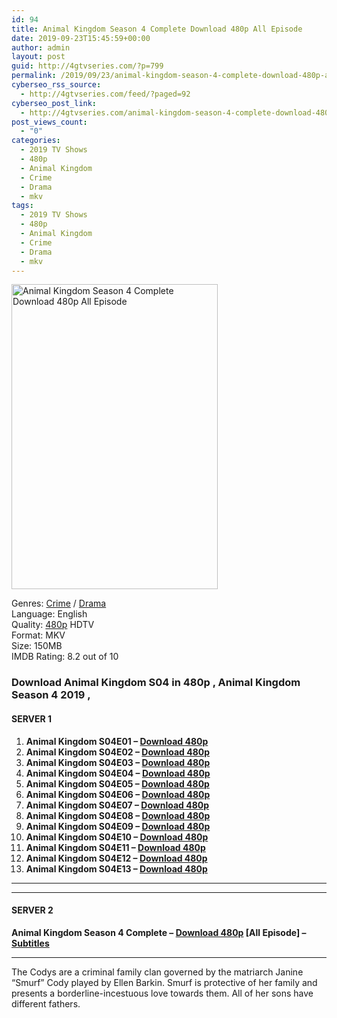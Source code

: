 ```yaml
---
id: 94
title: Animal Kingdom Season 4 Complete Download 480p All Episode
date: 2019-09-23T15:45:59+00:00
author: admin
layout: post
guid: http://4gtvseries.com/?p=799
permalink: /2019/09/23/animal-kingdom-season-4-complete-download-480p-all-episode/
cyberseo_rss_source:
  - http://4gtvseries.com/feed/?paged=92
cyberseo_post_link:
  - http://4gtvseries.com/animal-kingdom-season-4-complete-download-480p-all-episode/
post_views_count:
  - "0"
categories:
  - 2019 TV Shows
  - 480p
  - Animal Kingdom
  - Crime
  - Drama
  - mkv
tags:
  - 2019 TV Shows
  - 480p
  - Animal Kingdom
  - Crime
  - Drama
  - mkv
---
```

<img loading="lazy" class="aligncenter" src="https://4.bp.blogspot.com/-DfsxfVRwvXw/XYjZ5ohjt6I/AAAAAAAAAH0/O5R4En5ozJcQTzwTwU61aZzm9BJVI6GtACK4BGAYYCw/s1600/Animal%2BKingdom%2BSeason%2B4.jpg" alt="Animal Kingdom Season 4 Complete Download 480p All Episode" width="330" height="488" />

Genres: <a href="http://4gtvseries.com/tag/crime/" data-wpel-link="internal">Crime</a> /&nbsp;<a href="http://4gtvseries.com/tag/drama/" data-wpel-link="internal">Drama</a>  
Language: English  
Quality:&nbsp;<a href="http://4gtvseries.com/tag/480p/" data-wpel-link="internal">480p</a>&nbsp;HDTV  
Format: MKV  
Size: 150MB  
IMDB Rating: 8.2 out of 10

### **Download Animal Kingdom S04 in 480p , Animal Kingdom Season 4 2019 ,&nbsp;**

#### <span><strong>SERVER 1</strong></span>

  1. **Animal Kingdom S04E01 – <a href="http://slink.dl480p.xyz/BU9aa" data-wpel-link="external" target="_blank" rel="nofollow external noopener noreferrer" class="wpel-icon-left"><i class="wpel-icon fa fa-download" aria-hidden="true"></i>Download 480p</a>**
  2. **Animal Kingdom S04E02 – <a href="http://slink.dl480p.xyz/OUVFG1d9" data-wpel-link="external" target="_blank" rel="nofollow external noopener noreferrer" class="wpel-icon-left"><i class="wpel-icon fa fa-download" aria-hidden="true"></i>Download 480p</a>**
  3. **Animal Kingdom S04E03 – <a href="http://slink.dl480p.xyz/EPuce" data-wpel-link="external" target="_blank" rel="nofollow external noopener noreferrer" class="wpel-icon-left"><i class="wpel-icon fa fa-download" aria-hidden="true"></i>Download 480p</a>**
  4. **Animal Kingdom S04E04 – <a href="http://slink.dl480p.xyz/by2isn" data-wpel-link="external" target="_blank" rel="nofollow external noopener noreferrer" class="wpel-icon-left"><i class="wpel-icon fa fa-download" aria-hidden="true"></i>Download 480p</a>**
  5. **Animal Kingdom S04E05 – <a href="http://slink.dl480p.xyz/WsTpZBi" data-wpel-link="external" target="_blank" rel="nofollow external noopener noreferrer" class="wpel-icon-left"><i class="wpel-icon fa fa-download" aria-hidden="true"></i>Download 480p</a>**
  6. **Animal Kingdom S04E06 – <a href="http://slink.dl480p.xyz/pjTPW" data-wpel-link="external" target="_blank" rel="nofollow external noopener noreferrer" class="wpel-icon-left"><i class="wpel-icon fa fa-download" aria-hidden="true"></i>Download 480p</a>**
  7. **Animal Kingdom S04E07 – <a href="http://slink.dl480p.xyz/PbLi23x" data-wpel-link="external" target="_blank" rel="nofollow external noopener noreferrer" class="wpel-icon-left"><i class="wpel-icon fa fa-download" aria-hidden="true"></i>Download 480p</a>**
  8. **Animal Kingdom S04E08 – <a href="http://slink.dl480p.xyz/3oOiHr" data-wpel-link="external" target="_blank" rel="nofollow external noopener noreferrer" class="wpel-icon-left"><i class="wpel-icon fa fa-download" aria-hidden="true"></i>Download 480p</a>**
  9. **Animal Kingdom S04E09 – <a href="http://slink.dl480p.xyz/TtXqI" data-wpel-link="external" target="_blank" rel="nofollow external noopener noreferrer" class="wpel-icon-left"><i class="wpel-icon fa fa-download" aria-hidden="true"></i>Download 480p</a>**
 10. **Animal Kingdom S04E10 – <a href="http://slink.dl480p.xyz/hyySxn" data-wpel-link="external" target="_blank" rel="nofollow external noopener noreferrer" class="wpel-icon-left"><i class="wpel-icon fa fa-download" aria-hidden="true"></i>Download 480p</a>**
 11. **Animal Kingdom S04E11 – <a href="http://slink.dl480p.xyz/zjLnRY" data-wpel-link="external" target="_blank" rel="nofollow external noopener noreferrer" class="wpel-icon-left"><i class="wpel-icon fa fa-download" aria-hidden="true"></i>Download 480p</a>**
 12. **Animal Kingdom S04E12 – <a href="http://slink.dl480p.xyz/RI6j" data-wpel-link="external" target="_blank" rel="nofollow external noopener noreferrer" class="wpel-icon-left"><i class="wpel-icon fa fa-download" aria-hidden="true"></i>Download 480p</a>**
 13. **Animal Kingdom S04E13 – <a href="http://slink.dl480p.xyz/3WiGeqzK" data-wpel-link="external" target="_blank" rel="nofollow external noopener noreferrer" class="wpel-icon-left"><i class="wpel-icon fa fa-download" aria-hidden="true"></i>Download 480p</a>**

* * *

* * *

#### <span><strong>SERVER 2</strong></span>

**Animal Kingdom Season 4 Complete – <a href="http://dl480p.xyz/564/" data-wpel-link="external" target="_blank" rel="nofollow external noopener noreferrer" class="wpel-icon-left"><i class="wpel-icon fa fa-download" aria-hidden="true"></i>Download 480p</a> [All Episode] – <a href="https://subscene.com/subtitles/animal-kingdom-us-fourth-season" data-wpel-link="external" target="_blank" rel="nofollow external noopener noreferrer" class="wpel-icon-left"><i class="wpel-icon fa fa-download" aria-hidden="true"></i>Subtitles</a>**

* * *

The Codys are a criminal family clan governed by the matriarch Janine “Smurf” Cody played by Ellen Barkin. Smurf is protective of her family and presents a borderline-incestuous love towards them. All of her sons have different fathers.

<div align="center">
</div>